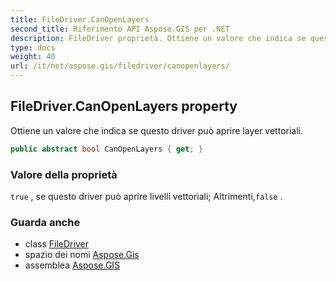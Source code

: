 ```yaml
---
title: FileDriver.CanOpenLayers
second_title: Riferimento API Aspose.GIS per .NET
description: FileDriver proprietà. Ottiene un valore che indica se questo driver può aprire layer vettoriali.
type: docs
weight: 40
url: /it/net/aspose.gis/filedriver/canopenlayers/
---
```

## FileDriver.CanOpenLayers property

Ottiene un valore che indica se questo driver può aprire layer vettoriali.

```csharp
public abstract bool CanOpenLayers { get; }
```

### Valore della proprietà

`true` , se questo driver può aprire livelli vettoriali; Altrimenti,`false` .

### Guarda anche

* class [FileDriver](../)
* spazio dei nomi [Aspose.Gis](../../filedriver/)
* assemblea [Aspose.GIS](../../../)


